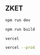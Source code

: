 ## ZKET

```bash
npm run dev
```

```bash
npm run build
```

```bash
vercel
```

```bash
vercel --prod
```